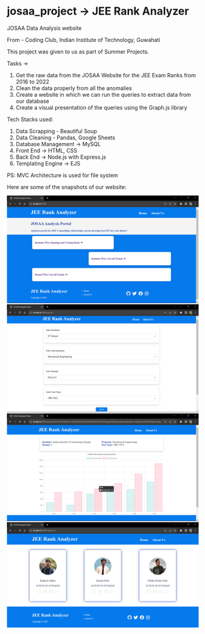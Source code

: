 # josaa_project -> JEE Rank Analyzer
JOSAA Data Analysis website

From - Coding Club, Indian Institute of Technology, Guwahati

This project was given to us as part of Summer Projects.

Tasks ->
1. Get the raw data from the JOSAA Website for the JEE Exam Ranks from 2016 to 2022
2. Clean the data properly from all the anomalies
3. Create a website in which we can run the queries to extract data from our database
4. Create a visual presentation of the queries using the Graph.js library

Tech Stacks used:
1. Data Scrapping - Beautiful Soup
2. Data Cleaning - Pandas, Google Sheets
3. Database Management -> MySQL
4. Front End -> HTML, CSS
5. Back End -> Node.js with Express.js
6. Templating Engine -> EJS

PS: MVC Architecture is used for file system

Here are some of the snapshots of our website:

![index_page](./public/imgs/index-page.png)
![index_page](./public/imgs/query-selector.png)
![index_page](./public/imgs/graph.png)
![index_page](./public/imgs/about-us.png)

